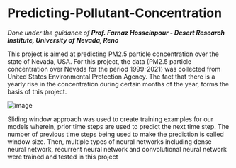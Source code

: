 # Predicting-Pollutant-Concentration
_Done under the guidance of **Prof. Farnaz Hosseinpour - Desert Research Institute, University of Nevada, Reno**_

This project is aimed at predicting PM2.5 particle concentration over the state of Nevada, USA. 
For this project, the data (PM2.5 particle concentration over Nevada for the period 1999-2021) was collected from United States Environmental Protection Agency.
The fact that there is a yearly rise in the concentration during certain months of the year, forms the basis of this project.

![image](https://user-images.githubusercontent.com/62593634/150922619-ae78145c-0c69-4a53-a1be-39b223482921.png)

Sliding window approach was used to create training examples for our models wherein, prior time steps are used to predict the next time step. The number of previous time steps being used to make the prediction is called window size. Then, multiple types of neural networks including dense neural network, recurrent neural network and convolutional neural network were trained and tested in this project
